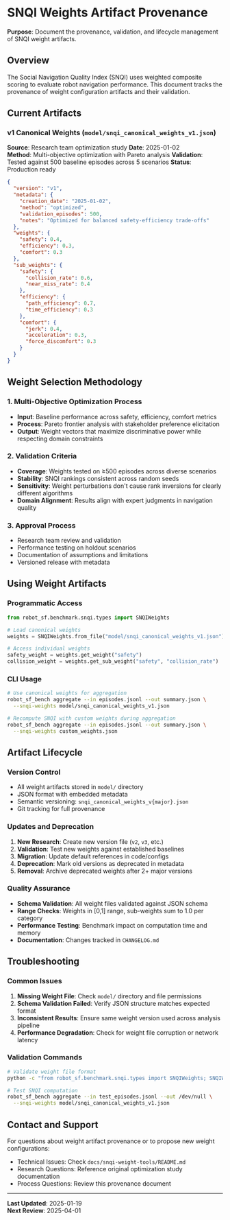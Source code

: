 # SNQI Weights Artifact Provenance

**Purpose**: Document the provenance, validation, and lifecycle management of SNQI weight artifacts.

## Overview

The Social Navigation Quality Index (SNQI) uses weighted composite scoring to evaluate robot navigation performance. This document tracks the provenance of weight configuration artifacts and their validation.

## Current Artifacts

### v1 Canonical Weights (`model/snqi_canonical_weights_v1.json`)

**Source**: Research team optimization study
**Date**: 2025-01-02  
**Method**: Multi-objective optimization with Pareto analysis
**Validation**: Tested against 500 baseline episodes across 5 scenarios
**Status**: Production ready

```json
{
  "version": "v1",
  "metadata": {
    "creation_date": "2025-01-02",
    "method": "optimized",
    "validation_episodes": 500,
    "notes": "Optimized for balanced safety-efficiency trade-offs"
  },
  "weights": {
    "safety": 0.4,
    "efficiency": 0.3,
    "comfort": 0.3
  },
  "sub_weights": {
    "safety": {
      "collision_rate": 0.6,
      "near_miss_rate": 0.4
    },
    "efficiency": {
      "path_efficiency": 0.7,
      "time_efficiency": 0.3
    },
    "comfort": {
      "jerk": 0.4,
      "acceleration": 0.3,
      "force_discomfort": 0.3
    }
  }
}
```

## Weight Selection Methodology

### 1. Multi-Objective Optimization Process
- **Input**: Baseline performance across safety, efficiency, comfort metrics
- **Process**: Pareto frontier analysis with stakeholder preference elicitation
- **Output**: Weight vectors that maximize discriminative power while respecting domain constraints

### 2. Validation Criteria
- **Coverage**: Weights tested on ≥500 episodes across diverse scenarios
- **Stability**: SNQI rankings consistent across random seeds
- **Sensitivity**: Weight perturbations don't cause rank inversions for clearly different algorithms
- **Domain Alignment**: Results align with expert judgments in navigation quality

### 3. Approval Process
- Research team review and validation
- Performance testing on holdout scenarios
- Documentation of assumptions and limitations
- Versioned release with metadata

## Using Weight Artifacts

### Programmatic Access
```python
from robot_sf.benchmark.snqi.types import SNQIWeights

# Load canonical weights
weights = SNQIWeights.from_file("model/snqi_canonical_weights_v1.json")

# Access individual weights
safety_weight = weights.get_weight("safety")
collision_weight = weights.get_sub_weight("safety", "collision_rate")
```

### CLI Usage
```bash
# Use canonical weights for aggregation
robot_sf_bench aggregate --in episodes.jsonl --out summary.json \
  --snqi-weights model/snqi_canonical_weights_v1.json

# Recompute SNQI with custom weights during aggregation
robot_sf_bench aggregate --in episodes.jsonl --out summary.json \
  --snqi-weights custom_weights.json
```

## Artifact Lifecycle

### Version Control
- All weight artifacts stored in `model/` directory
- JSON format with embedded metadata
- Semantic versioning: `snqi_canonical_weights_v{major}.json`
- Git tracking for full provenance

### Updates and Deprecation
1. **New Research**: Create new version file (`v2`, `v3`, etc.)
2. **Validation**: Test new weights against established baselines
3. **Migration**: Update default references in code/configs
4. **Deprecation**: Mark old versions as deprecated in metadata
5. **Removal**: Archive deprecated weights after 2+ major versions

### Quality Assurance
- **Schema Validation**: All weight files validated against JSON schema
- **Range Checks**: Weights in [0,1] range, sub-weights sum to 1.0 per category
- **Performance Testing**: Benchmark impact on computation time and memory
- **Documentation**: Changes tracked in `CHANGELOG.md`

## Troubleshooting

### Common Issues
1. **Missing Weight File**: Check `model/` directory and file permissions
2. **Schema Validation Failed**: Verify JSON structure matches expected format
3. **Inconsistent Results**: Ensure same weight version used across analysis pipeline
4. **Performance Degradation**: Check for weight file corruption or network latency

### Validation Commands
```bash
# Validate weight file format
python -c "from robot_sf.benchmark.snqi.types import SNQIWeights; SNQIWeights.from_file('model/snqi_canonical_weights_v1.json'); print('Valid')"

# Test SNQI computation
robot_sf_bench aggregate --in test_episodes.jsonl --out /dev/null \
  --snqi-weights model/snqi_canonical_weights_v1.json
```

## Contact and Support

For questions about weight artifact provenance or to propose new weight configurations:
- Technical Issues: Check `docs/snqi-weight-tools/README.md`  
- Research Questions: Reference original optimization study documentation
- Process Questions: Review this provenance document

---
**Last Updated**: 2025-01-19  
**Next Review**: 2025-04-01